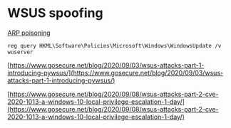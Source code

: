 # WSUS spoofing

[ARP poisoning](../../../active-directory-domain-services/movement/mitm-and-coerced-authentications/arp-poisoning.md)

```text
reg query HKML\Software\Policies\Microsoft\Windows\WindowsUpdate /v wuserver
```



[https://www.gosecure.net/blog/2020/09/03/wsus-attacks-part-1-introducing-pywsus/](https://www.gosecure.net/blog/2020/09/03/wsus-attacks-part-1-introducing-pywsus/)

[https://www.gosecure.net/blog/2020/09/08/wsus-attacks-part-2-cve-2020-1013-a-windows-10-local-privilege-escalation-1-day/](https://www.gosecure.net/blog/2020/09/08/wsus-attacks-part-2-cve-2020-1013-a-windows-10-local-privilege-escalation-1-day/)

